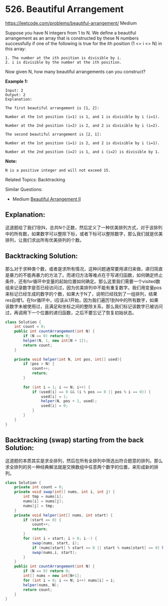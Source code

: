 # 526. Beautiful Arrangement
<https://leetcode.com/problems/beautiful-arrangement/>
Medium


Suppose you have N integers from 1 to N. We define a beautiful arrangement as an array that is constructed by these N numbers successfully if one of the following is true for the ith position (1 <= i <= N) in this array:

    1. The number at the ith position is divisible by i.
    2. i is divisible by the number at the ith position.
 

Now given N, how many beautiful arrangements can you construct?

**Example 1:**

    Input: 2
    Output: 2
    Explanation: 

    The first beautiful arrangement is [1, 2]:

    Number at the 1st position (i=1) is 1, and 1 is divisible by i (i=1).

    Number at the 2nd position (i=2) is 2, and 2 is divisible by i (i=2).

    The second beautiful arrangement is [2, 1]:

    Number at the 1st position (i=1) is 2, and 2 is divisible by i (i=1).

    Number at the 2nd position (i=2) is 1, and i (i=2) is divisible by 1.
 

**Note:**

    N is a positive integer and will not exceed 15.


Related Topics: Backtracking

Similar Questions: 
* Medium [Beautiful Arrangement II](https://leetcode.com/problems/beautiful-arrangement-ii/)

## Explanation: 
这道题给了我们1到N，总共N个正数，然后定义了一种优美排列方式，对于该排列中的所有数，如果数字可以整除下标，或者下标可以整除数字，那么我们就是优美排列，让我们求出所有优美排列的个数。


## Backtracking Solution: 

那么对于求种类个数，或者是求所有情况，这种问题通常要用递归来做，递归简直是暴力的不能再暴力的方法了。而递归方法等难点在于写递归函数，如何确定终止条件，还有for循环中变量的起始位置如何确定。那么这里我们需要一个visited数组来记录数字是否已经访问过，因为优美排列中不能有重复数字。我们用变量pos来标记已经生成的数字的个数，如果大于N了，说明已经找到了一组排列，结果res自增1。在for循环中，i应该从1开始，因为我们遍历1到N中的所有数字，如果该数字未被使用过，且满足和坐标之间的整除关系，那么我们标记该数字已被访问过，再调用下一个位置的递归函数，之后不要忘记了恢复初始状态。

```java
class Solution {
    int count = 0;
    public int countArrangement(int N) {
        if (N == 0) return 0;
        helper(N, 1, new int[N + 1]);
        return count;
    }
    
    private void helper(int N, int pos, int[] used){
        if (pos > N) {
            count++;
            return;
        }
        
        for (int i = 1; i <= N; i++) {
            if (used[i] == 0 && (i % pos == 0 || pos % i == 0)) {
                used[i] = 1;
                helper(N, pos + 1, used);
                used[i] = 0;
            }
        }
    }
}
```


## Backtracking (swap) starting from the back Solution: 

这道题的本质其实是求全排列，然后在所有全排列中筛选出符合题意的排列。那么求全排列的另一种经典解法就是交换数组中任意两个数字的位置，来形成新的排列。

```java
class Solution {
    private int count = 0;
    private void swap(int[] nums, int i, int j) {
        int tmp = nums[i];
        nums[i] = nums[j];
        nums[j] = tmp;
    }
    private void helper(int[] nums, int start) {
        if (start == 0) {
            count++;
            return;
        }
        for (int i = start; i > 0; i--) {
            swap(nums, start, i);
            if (nums[start] % start == 0 || start % nums[start] == 0) helper(nums, start-1);
            swap(nums,i, start);
        }
    }
    public int countArrangement(int N) {
        if (N == 0) return 0;
        int[] nums = new int[N+1];
        for (int i = 0; i <= N; i++) nums[i] = i;
        helper(nums, N);
        return count;
    }
}
```
